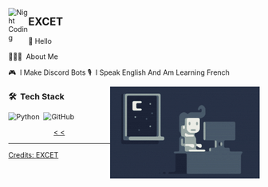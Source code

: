 

<img alt="Night Coding" src="./assets/Hand%20Wave.gif" width='40' align="left"/><h2>EXCET</h2>

👋 Hello

👨🏻‍💻 &nbsp;About Me

🎮 &nbsp;I Make Discord Bots
🎙️ &nbsp;I Speak English And Am Learning French


<img alt="Night Coding" src="https://raw.githubusercontent.com/AVS1508/AVS1508/master/assets/Night-Coding.gif" align="right"/>

### 🛠 &nbsp;Tech Stack

![Python](https://img.shields.io/badge/-Python-05122A?style=flat&logo=python)&nbsp;
![GitHub](https://img.shields.io/badge/-GitHub-05122A?style=flat&logo=github)&nbsp;


<p align="center">
<a href="https://discord.gg/9stwdsjtRV"><
<a href="https://www.instagram.com/kailovesyou000"><

</p>

-----
Credits: [EXCET](https://github.com/EXCET)

